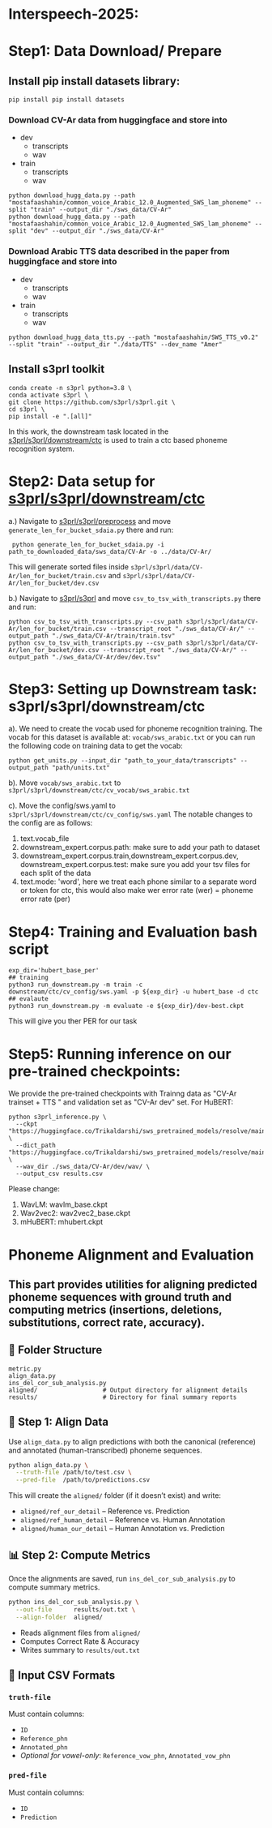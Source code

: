 # Interspeech-2025: 
# Step1: Data Download/ Prepare
## Install pip install datasets library:
```pip install pip install datasets ```
### Download CV-Ar data from huggingface and store into 
 - dev
   - transcripts
   - wav
 - train
   - transcripts
   - wav
 ```
python download_hugg_data.py --path "mostafaashahin/common_voice_Arabic_12.0_Augmented_SWS_lam_phoneme" --split "train" --output_dir "./sws_data/CV-Ar"
python download_hugg_data.py --path "mostafaashahin/common_voice_Arabic_12.0_Augmented_SWS_lam_phoneme" --split "dev" --output_dir "./sws_data/CV-Ar"

```
### Download Arabic TTS data described in the paper from huggingface and store into 
 - dev
   - transcripts
   - wav
 - train
   - transcripts
   - wav
```
python download_hugg_data_tts.py --path "mostafaashahin/SWS_TTS_v0.2" --split "train" --output_dir "./data/TTS" --dev_name "Amer"
```
## Install s3prl toolkit
```
conda create -n s3prl python=3.8 \
conda activate s3prl \
git clone https://github.com/s3prl/s3prl.git \
cd s3prl \
pip install -e ".[all]"
```
In this work, the downstream task located in the [s3prl/s3prl/downstream/ctc](https://github.com/s3prl/s3prl/tree/main/s3prl/downstream/ctc) is used to train a ctc based phoneme recognition system.

# Step2: Data setup for [s3prl/s3prl/downstream/ctc](https://github.com/s3prl/s3prl/tree/main/s3prl/downstream/ctc)

a.) 
Navigate to [s3prl/s3prl/preprocess](https://github.com/s3prl/s3prl/tree/main/s3prl/preprocess) and move  ``` generate_len_for_bucket_sdaia.py ``` there and run:

``` python generate_len_for_bucket_sdaia.py -i path_to_downloaded_data/sws_data/CV-Ar -o ../data/CV-Ar/```

This will generate sorted files inside ```s3prl/s3prl/data/CV-Ar/len_for_bucket/train.csv``` and ```s3prl/s3prl/data/CV-Ar/len_for_bucket/dev.csv```

b.) 
Navigate to [s3prl/s3prl](https://github.com/s3prl/s3prl/tree/main/s3prl/) and move  ``` csv_to_tsv_with_transcripts.py ``` there and run:

```
python csv_to_tsv_with_transcripts.py --csv_path s3prl/s3prl/data/CV-Ar/len_for_bucket/train.csv --transcript_root "./sws_data/CV-Ar/" --output_path "./sws_data/CV-Ar/train/train.tsv"
python csv_to_tsv_with_transcripts.py --csv_path s3prl/s3prl/data/CV-Ar/len_for_bucket/dev.csv --transcript_root "./sws_data/CV-Ar/" --output_path "./sws_data/CV-Ar/dev/dev.tsv"
```

# Step3: Setting up Downstream task: s3prl/s3prl/downstream/ctc

a). We need to create the vocab used for phoneme recognition training. The vocab for this dataset is available at: ```vocab/sws_arabic.txt``` or you can run the following code on training data to get the vocab:
```
python get_units.py --input_dir "path_to_your_data/transcripts" --output_path "path/units.txt"
```
b). Move ```vocab/sws_arabic.txt``` to ```s3prl/s3prl/downstream/ctc/cv_vocab/sws_arabic.txt```

c). Move the config/sws.yaml to  ```s3prl/s3prl/downstream/ctc/cv_config/sws.yaml```
The notable changes to the config are as follows:
 1. text.vocab_file
 2. downstream_expert.corpus.path: make sure to add your path to dataset
 3. downstream_expert.corpus.train,downstream_expert.corpus.dev, downstream_expert.corpus.test: make sure you add your tsv files for each split of the data
 4. text.mode: 'word', here we treat each phone similar to a separate word or token for ctc, this would also make wer error rate (wer) = phoneme error rate (per)

# Step4: Training and Evaluation bash script
```
exp_dir='hubert_base_per'
## training
python3 run_downstream.py -m train -c downstream/ctc/cv_config/sws.yaml -p ${exp_dir} -u hubert_base -d ctc
## evalaute
python3 run_downstream.py -m evaluate -e ${exp_dir}/dev-best.ckpt
```
This will give you ther PER for our task

# Step5: Running inference on our pre-trained checkpoints:
We provide the pre-trained checkpoints with Trainng data as "CV-Ar trainset + TTS " and validation set as "CV-Ar dev" set.
For HuBERT:
```
python s3prl_inference.py \
  --ckpt "https://huggingface.co/Trikaldarshi/sws_pretrained_models/resolve/main/hubert_base.ckpt" \
  --dict_path "https://huggingface.co/Trikaldarshi/sws_pretrained_models/resolve/main/sws_arabic.txt" \
  --wav_dir ./sws_data/CV-Ar/dev/wav/ \
  --output_csv results.csv
```
Please change:
 1. WavLM: wavlm_base.ckpt
 2. Wav2vec2: wav2vec2_base.ckpt
 3. mHuBERT: mhubert.ckpt

# Phoneme Alignment and Evaluation

This part provides utilities for aligning predicted phoneme sequences with ground truth and computing metrics (insertions, deletions, substitutions, correct rate, accuracy). 
---

## 📂 Folder Structure

```text
metric.py
align_data.py
ins_del_cor_sub_analysis.py
aligned/                  # Output directory for alignment details
results/                  # Directory for final summary reports
```

## 🔧 Step 1: Align Data

Use `align_data.py` to align predictions with both the canonical (reference) and annotated (human-transcribed) phoneme sequences.

```bash
python align_data.py \
  --truth-file /path/to/test.csv \
  --pred-file  /path/to/predictions.csv
```

This will create the `aligned/` folder (if it doesn’t exist) and write:

- `aligned/ref_our_detail` – Reference vs. Prediction  
- `aligned/ref_human_detail` – Reference vs. Human Annotation  
- `aligned/human_our_detail` – Human Annotation vs. Prediction  


## 📊 Step 2: Compute Metrics

Once the alignments are saved, run `ins_del_cor_sub_analysis.py` to compute summary metrics.

```bash
python ins_del_cor_sub_analysis.py \
  --out-file      results/out.txt \
  --align-folder  aligned/
```

- Reads alignment files from `aligned/`
- Computes Correct Rate & Accuracy
- Writes summary to `results/out.txt`

## 📝 Input CSV Formats

### `truth-file`
Must contain columns:
- `ID`
- `Reference_phn`
- `Annotated_phn`
- _Optional for vowel-only_: `Reference_vow_phn`, `Annotated_vow_phn`

### `pred-file`
Must contain columns:
- `ID`
- `Prediction`
